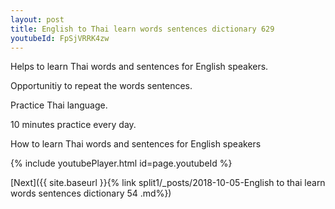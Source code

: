 ```yaml
---
layout: post
title: English to Thai learn words sentences dictionary 629 
youtubeId: FpSjVRRK4zw
---
```

 
 
Helps to learn Thai words and sentences for English speakers.

Opportunitiy to repeat the words sentences. 

Practice Thai language. 
 
10 minutes practice every day. 
 
How to learn Thai words and sentences for English speakers 
 
{% include youtubePlayer.html id=page.youtubeId %}
 
 
[Next]({{ site.baseurl }}{% link  split1/_posts/2018-10-05-English to thai learn words sentences dictionary 54 .md%})
 
